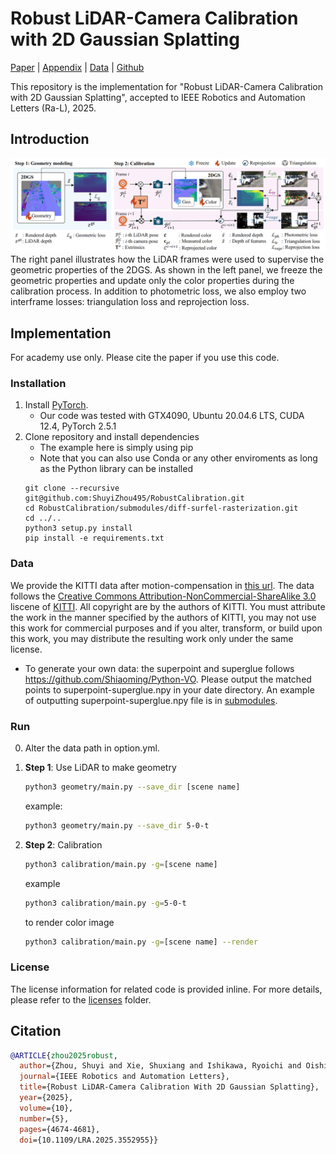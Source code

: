 # Robust LiDAR-Camera Calibration with 2D Gaussian Splatting 
[Paper](https://ieeexplore.ieee.org/document/10933576) | [Appendix](assets/appendix.pdf) | [Data](https://www.cvl.iis.u-tokyo.ac.jp/~zhoushuyi495/dataset/robust-k.zip) | [Github](https://github.com/ShuyiZhou495/RobustCalibration)

This repository is the implementation for "Robust LiDAR-Camera Calibration with 2D Gaussian Splatting", accepted to IEEE Robotics and Automation Letters (Ra-L), 2025.
## Introduction
![Workflow](assets/workflow.png)
The right panel illustrates how the LiDAR frames were used to supervise the geometric properties of the 2DGS. As shown in the left panel, we freeze the geometric properties and update only the color properties during the calibration process. In addition to photometric loss, we also employ two interframe losses: triangulation loss and reprojection loss.

## Implementation
For academy use only. Please cite the paper if you use this code.
### Installation
1. Install [PyTorch](https://pytorch.org/get-started/locally/).
    - Our code was tested with GTX4090, Ubuntu 20.04.6 LTS, CUDA 12.4, PyTorch 2.5.1
2. Clone repository and install dependencies
    - The example here is simply using pip
    - Note that you can also use Conda or any other enviroments as long as the Python library can be installed
    ```
    git clone --recursive git@github.com:ShuyiZhou495/RobustCalibration.git
    cd RobustCalibration/submodules/diff-surfel-rasterization.git
    cd ../..
    python3 setup.py install
    pip install -e requirements.txt
    ```
### Data
We provide the KITTI data after motion-compensation in [this url](https://www.cvl.iis.u-tokyo.ac.jp/~zhoushuyi495/dataset/robust-k.zip). The data follows the [Creative Commons Attribution-NonCommercial-ShareAlike 3.0](https://creativecommons.org/licenses/by-nc-sa/3.0/) liscene of [KITTI](https://www.cvlibs.net/datasets/kitti/eval_odometry.php). All copyright are by the authors of KITTI. You must attribute the work in the manner specified by the authors of KITTI, you may not use this work for commercial purposes and if you alter, transform, or build upon this work, you may distribute the resulting work only under the same license.

- To generate your own data: the superpoint and superglue follows https://github.com/Shiaoming/Python-VO. Please output the matched points to superpoint-superglue.npy in your date directory. An example of outputting superpoint-superglue.npy file is in [submodules](./submodules/Python-VO/).

### Run
0. Alter the data path in option.yml.
1. **Step 1**: Use LiDAR to make geometry
    ```bash
    python3 geometry/main.py --save_dir [scene name] 
    ```
    example:
    ```bash
    python3 geometry/main.py --save_dir 5-0-t
    ```

2. **Step 2**: Calibration
    ```bash
    python3 calibration/main.py -g=[scene name]
    ```
    example
    ```bash
    python3 calibration/main.py -g=5-0-t
    ```
    to render color image
    ```bash
    python3 calibration/main.py -g=[scene name] --render
    ```
### License
The license information for related code is provided inline. For more details, please refer to the [licenses](licenses/) folder.
## Citation
```bibtex
@ARTICLE{zhou2025robust,
  author={Zhou, Shuyi and Xie, Shuxiang and Ishikawa, Ryoichi and Oishi, Takeshi},
  journal={IEEE Robotics and Automation Letters}, 
  title={Robust LiDAR-Camera Calibration With 2D Gaussian Splatting}, 
  year={2025},
  volume={10},
  number={5},
  pages={4674-4681},
  doi={10.1109/LRA.2025.3552955}}
```
